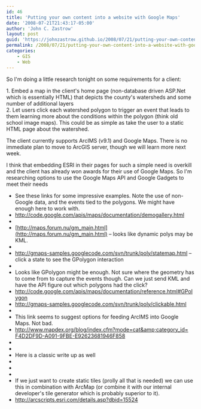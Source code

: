```yaml
---
id: 46
title: 'Putting your own content into a website with Google Maps'
date: '2008-07-21T21:43:17-05:00'
author: 'John C. Zastrow'
layout: post
guid: 'https://johnzastrow.github.io/2008/07/21/putting-your-own-content-into-a-website-with-google-maps/'
permalink: /2008/07/21/putting-your-own-content-into-a-website-with-google-maps/
categories:
    - GIS
    - Web
---
```


So I'm doing a little research tonight on some requirements for a client:

1\. Embed a map in the client's home page (non-database driven ASP.Net which is essentially HTML) that depicts the county's watersheds and some number of additional layers  
2\. Let users click each watershed polygon to trigger an event that leads to them learning more about the conditions within the polygon (think old school image maps). This could be as simple as take the user to a static HTML page about the watershed.

The client currently supports ArcIMS (v9.1) and Google Maps. There is no immediate plan to move to ArcGIS server, though we will learn more next week.

I think that embedding ESRI in their pages for such a simple need is overkill and the client has already won awards for their use of Google Maps. So I'm researching options to use the Google Maps API and Google Gadgets to meet their needs

- See these links for some impressive examples. Note the use of non-Google data, and the events tied to the polygons. We might have enough here to work with.
- <http://code.google.com/apis/maps/documentation/demogallery.html>
- 
- [http://maps.forum.nu/gm_main.html](http://maps.forum.nu/gm_main.html) – looks like dynamic polys may be KML.
- 
- <http://gmaps-samples.googlecode.com/svn/trunk/poly/statemap.html> – click a state to see the GPolygon interaction
- 
- Looks like GPolygon might be enough. Not sure where the geometry has to come from to capture the events though. Can we just send KML and have the API figure out which polygons had the click?
- <http://code.google.com/apis/maps/documentation/reference.html#GPolygon>
- <http://gmaps-samples.googlecode.com/svn/trunk/poly/clickable.html>
- 
- This link seems to suggest options for feeding ArcIMS into Google Maps. Not bad.
- [http://www.mapdex.org/blog/index.cfm?mode=cat&amp;category_id= F4D2DF9D-A091-9FBE-E92623681946F858](http://www.mapdex.org/blog/index.cfm?mode=cat&category_id=F4D2DF9D-A091-9FBE-E92623681946F858)
- 
- 
- Here is a classic write up as well
- 
- 
- 
- If we just want to create static tiles (prolly all that is needed) we can use this in combination with ArcMap (or combine it with our internal developer's tile generator which is probably superior to it).
- <http://arcscripts.esri.com/details.asp?dbid=15524>